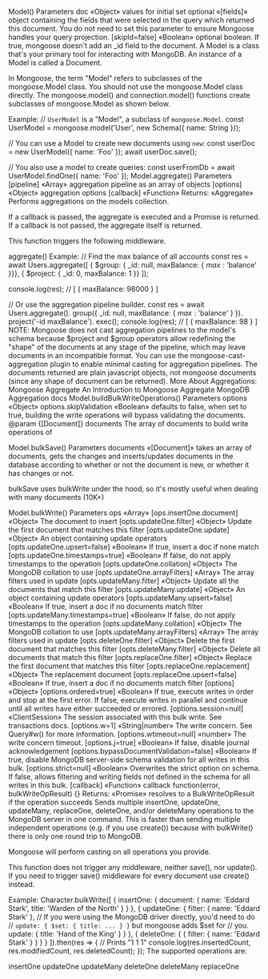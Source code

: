 Model()
Parameters
doc «Object» values for initial set
optional «[fields]» object containing the fields that were selected in the query which returned this document. You do not need to set this parameter to ensure Mongoose handles your query projection.
[skipId=false] «Boolean» optional boolean. If true, mongoose doesn't add an _id field to the document.
A Model is a class that's your primary tool for interacting with MongoDB. An instance of a Model is called a Document.

In Mongoose, the term "Model" refers to subclasses of the mongoose.Model class. You should not use the mongoose.Model class directly. The mongoose.model() and connection.model() functions create subclasses of mongoose.Model as shown below.

Example:
// `UserModel` is a "Model", a subclass of `mongoose.Model`.
const UserModel = mongoose.model('User', new Schema({ name: String }));

// You can use a Model to create new documents using `new`:
const userDoc = new UserModel({ name: 'Foo' });
await userDoc.save();

// You also use a model to create queries:
const userFromDb = await UserModel.findOne({ name: 'Foo' });
Model.aggregate()
Parameters
[pipeline] «Array» aggregation pipeline as an array of objects
[options] «Object» aggregation options
[callback] «Function»
Returns:
«Aggregate»
Performs aggregations on the models collection.

If a callback is passed, the aggregate is executed and a Promise is returned. If a callback is not passed, the aggregate itself is returned.

This function triggers the following middleware.

aggregate()
Example:
// Find the max balance of all accounts
const res = await Users.aggregate([
  { $group: { _id: null, maxBalance: { $max: '$balance' }}},
  { $project: { _id: 0, maxBalance: 1 }}
]);

console.log(res); // [ { maxBalance: 98000 } ]

// Or use the aggregation pipeline builder.
const res = await Users.aggregate().
  group({ _id: null, maxBalance: { $max: '$balance' } }).
  project('-id maxBalance').
  exec();
console.log(res); // [ { maxBalance: 98 } ]
NOTE:
Mongoose does not cast aggregation pipelines to the model's schema because $project and $group operators allow redefining the "shape" of the documents at any stage of the pipeline, which may leave documents in an incompatible format. You can use the mongoose-cast-aggregation plugin to enable minimal casting for aggregation pipelines.
The documents returned are plain javascript objects, not mongoose documents (since any shape of document can be returned).
More About Aggregations:
Mongoose Aggregate
An Introduction to Mongoose Aggregate
MongoDB Aggregation docs
Model.buildBulkWriteOperations()
Parameters
options «Object»
options.skipValidation «Boolean» defaults to false, when set to true, building the write operations will bypass validating the documents.
@param {[Document]} documents The array of documents to build write operations of

Model.bulkSave()
Parameters
documents «[Document]»
takes an array of documents, gets the changes and inserts/updates documents in the database according to whether or not the document is new, or whether it has changes or not.

bulkSave uses bulkWrite under the hood, so it's mostly useful when dealing with many documents (10K+)

Model.bulkWrite()
Parameters
ops «Array»
[ops.insertOne.document] «Object» The document to insert
[opts.updateOne.filter] «Object» Update the first document that matches this filter
[opts.updateOne.update] «Object» An object containing update operators
[opts.updateOne.upsert=false] «Boolean» If true, insert a doc if none match
[opts.updateOne.timestamps=true] «Boolean» If false, do not apply timestamps to the operation
[opts.updateOne.collation] «Object» The MongoDB collation to use
[opts.updateOne.arrayFilters] «Array» The array filters used in update
[opts.updateMany.filter] «Object» Update all the documents that match this filter
[opts.updateMany.update] «Object» An object containing update operators
[opts.updateMany.upsert=false] «Boolean» If true, insert a doc if no documents match filter
[opts.updateMany.timestamps=true] «Boolean» If false, do not apply timestamps to the operation
[opts.updateMany.collation] «Object» The MongoDB collation to use
[opts.updateMany.arrayFilters] «Array» The array filters used in update
[opts.deleteOne.filter] «Object» Delete the first document that matches this filter
[opts.deleteMany.filter] «Object» Delete all documents that match this filter
[opts.replaceOne.filter] «Object» Replace the first document that matches this filter
[opts.replaceOne.replacement] «Object» The replacement document
[opts.replaceOne.upsert=false] «Boolean» If true, insert a doc if no documents match filter
[options] «Object»
[options.ordered=true] «Boolean» If true, execute writes in order and stop at the first error. If false, execute writes in parallel and continue until all writes have either succeeded or errored.
[options.session=null] «ClientSession» The session associated with this bulk write. See transactions docs.
[options.w=1] «String|number» The write concern. See Query#w() for more information.
[options.wtimeout=null] «number» The write concern timeout.
[options.j=true] «Boolean» If false, disable journal acknowledgement
[options.bypassDocumentValidation=false] «Boolean» If true, disable MongoDB server-side schema validation for all writes in this bulk.
[options.strict=null] «Boolean» Overwrites the strict option on schema. If false, allows filtering and writing fields not defined in the schema for all writes in this bulk.
[callback] «Function» callback function(error, bulkWriteOpResult) {}
Returns:
«Promise» resolves to a BulkWriteOpResult if the operation succeeds
Sends multiple insertOne, updateOne, updateMany, replaceOne, deleteOne, and/or deleteMany operations to the MongoDB server in one command. This is faster than sending multiple independent operations (e.g. if you use create()) because with bulkWrite() there is only one round trip to MongoDB.

Mongoose will perform casting on all operations you provide.

This function does not trigger any middleware, neither save(), nor update(). If you need to trigger save() middleware for every document use create() instead.

Example:
Character.bulkWrite([
  {
    insertOne: {
      document: {
        name: 'Eddard Stark',
        title: 'Warden of the North'
      }
    }
  },
  {
    updateOne: {
      filter: { name: 'Eddard Stark' },
      // If you were using the MongoDB driver directly, you'd need to do
      // `update: { $set: { title: ... } }` but mongoose adds $set for
      // you.
      update: { title: 'Hand of the King' }
    }
  },
  {
    deleteOne: {
      {
        filter: { name: 'Eddard Stark' }
      }
    }
  }
]).then(res => {
 // Prints "1 1 1"
 console.log(res.insertedCount, res.modifiedCount, res.deletedCount);
});
The supported operations are:

insertOne
updateOne
updateMany
deleteOne
deleteMany
replaceOne
